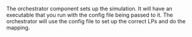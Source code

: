 The orchestrator component sets up the simulation. It will have an executable that you run with the config file being passed to it.
The orchestrator will use the config file to set up the correct LPs and do the mapping.
